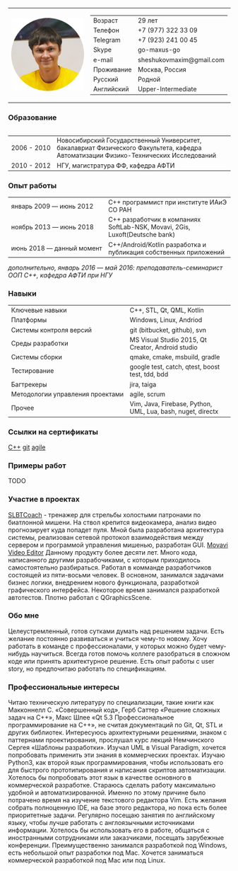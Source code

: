 <table>
	<tr>
		<td>
			<img src="./images/photo_round.png" width="256px">
		</td>
		<td>
			<table>
				<tr>
					<td>Возраст</td>
					<td>29 лет</td>
				</tr>
				<tr>
					<td>Телефон</td>
					<td> +7 (977) 322 33 09</td>
				</tr>
				<tr>
					<td>Telegram</td>
					<td>+7 (923) 241 00 45</td>
				</tr>
				<tr>
					<td>Skype</td>
					<td>go-maxus-go</td>
				</tr>
				<tr>
					<td>e-mail</td>
					<td>sheshukovmaxim@gmail.com</td>
				</tr>
				<tr>
					<td>Проживание</td>
					<td>Москва, Россия</td>
				</tr>
				<tr>
					<td>Русский</td>
					<td>Родной</td>
				</tr>
				<tr>
					<td>Английский</td>
					<td>Upper-Intermediate</td>
				</tr>
			</table>
		</td>
	</tr>
<table>

### Образование

<table>
	<tr>
		<td nowrap>2006 - 2010</td>
		<td>Новосибирский Государственный Университет, бакалавриат Физического Факультета, кафедра Автоматизации Физико-Технических Исследований</td>
	</tr>
	<tr>
		<td nowrap>2010 - 2012</td>
		<td>НГУ, магистратура ФФ, кафедра АФТИ</td>
	</tr>
</table>

### Опыт работы

<table>
	<tr>
		<td nowrap>январь 2009 — июнь 2012</td>
		<td> С++ программист при институте ИАиЭ СО РАН</td>
	</tr>
	<tr>
		<td nowrap>ноябрь 2013 — июнь 2018</td>
		<td>C++ разработчик в компаниях SoftLab-NSK, Movavi, 2Gis, Luxoft(Deutsche bank)</td>
	</tr>
	<tr>
		<td nowrap>июнь 2018 — данный момент</td>
		<td>C++/Android/Kotlin разработка и публикация собственных приложений</td>
	</tr>
</table>

*дополнительно, январь 2016 — май 2016: преподаватель-семинарист ООП С++, кафедра АФТИ при НГУ*

### Навыки

<table>
	<tr>
		<td nowrap>Ключевые навыки</td>
		<td>С++, STL, Qt, QML, Kotlin</td>
		</tr>
	<tr>
		<td nowrap>Платформы</td>
		<td>Windows, Linux, Andriod</td>
	</tr>
	<tr>
		<td nowrap>Системы контроля версий</td>
		<td>git (bitbucket, github), svn</td>
	</tr>
	<tr>
		<td nowrap>Среды разработки</td>
		<td>MS Visual Studio 2015, Qt Creator, Android studio</td>
	</tr>
	<tr>
		<td nowrap>Системы сборки</td>
		<td>qmake, cmake, msbuild, gradle</td>
	</tr>
	<tr>
		<td nowrap>Тестирование</td>
		<td>google test, catch, qtest, boost test, tdd, bdd</td>
	</tr>
	<tr>
		<td nowrap>Багтрекеры</td>
		<td>jira, taiga</td>
	</tr>
	<tr>
		<td nowrap>Методологии управления проектами</td>
		<td>agile, scrum</td>
	</tr>
	<tr>
		<td nowrap>Прочее</td>
		<td>Vim, Java, Firebase, Python, UML, Lua, bash, nuget, directx</td>
	</tr>
</table>

### Ссылки на сертификаты

[С++](https://drive.google.com/open?id=15Oub2s6kyQ46cU-gVCYjzJBZNLYL0y9J)
[git](https://drive.google.com/open?id=180_r3mn6kDGEWIykSrBRIUl5itSl7ESX)
[agile](https://drive.google.com/open?id=1a9K-tL_NADU9Zwgygf9IrW-60UL5gcNB)

### Примеры работ
TODO

### Участие в проектах

[SLBTCoach]( https://yadi.sk/i/SCxe3UgikCHA2 ) - тренажер для стрельбы холостыми патронами по биатлонной мишени. На ствол крепится видеокамера, анализ видео прогнозирует куда попадет пуля. Мной была разработана архитектура системы, реализован сетевой протокол взаимодействия между сервером и программой управления мишенью, разработан GUI.
[Movavi Video Editor](https://www.movavi.ru/mac-video-editor/)
Данному продукту более десяти лет. Много кода, написанного другими разрабочиками, с которым приходилось самостоятельно разбираться. Работал в комманде разработчиков состоящей из пяти-восьми человек. В основном, занимался задачами бизнес логики, внедрением нового функционала, разработкой графического интерфейса. Некоторое время занимался разработкой автотестов. Плотно работал с QGraphicsScene.

### Обо мне

Целеустремленный, готов сутками думать над решением задачи. Есть желание постоянно развиваться и учиться чему-то новому. Хочу работать в команде с профессионалами, у которых можно будет чему-нибудь научиться. Всегда готов помочь коллеге разобраться в сложном коде или принять архитектурное решение. Есть опыт работы с user story, но предпочитаю работать по спецификациям.

### Профессиональные интересы

Читаю техническую литературу по специализации, такие книги как Макконнелл С. «Совершенный код», Герб Саттер «Решение сложных задач на C++»,  Макс Шлее «Qt 5.3 Профессиональное программирование на C++», не считая документаций по Git, Qt, STL и других библиотек.
Интересуюсь архитектурными решениями, знаком с паттернами проектирования, прослушал курс лекций Немчинского Сергея «Шаблоны разработки». Изучал UML в Visual Paradigm, хочется попробовать применить эти знания в коммерческих проектах.
Изучаю Python3, как второй язык программирования, чтобы использовать его для быстрого прототипирования и написания скриптов автоматизации. Хотелось бы попробовать этот язык в качестве основного в коммерческой разработке.
Стараюсь сделать работу максимально удобной и автоматизированной. Именно по этому причине было потрачено время на изучение текстового редактора Vim. Есть желания собрать полноценную IDE, на базе этого редактора, но пока есть более приоритетные задачи.
Регулярно посещаю занятия по английскому языку, чтобы лучше работать с англоязычными источниками информации. Хотелось бы использовать его в работе, общаться с иностранными сотрудниками или заказчиками, посещать зарубежные конференции.
Преимущественно занимался разработкой под Windows, есть небольшой опыт разработки под Mac. Хочется заниматься коммерческой разработкой под Mac или под Linux.  
